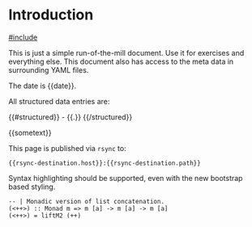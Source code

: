 # Introduction

[\#include](include/relative.md)

This is just a simple run-of-the-mill document. Use it for exercises and
everything else. This document also has access to the meta data in surrounding
YAML files.

The date is {{date}}.

All structured data entries are:

{{\#structured}} - {{.}} {{/structured}}

{{sometext}}

This page is published via `rsync` to:

    {{rsync-destination.host}}:{{rsync-destination.path}}

Syntax highlighting should be supported, even with the new bootstrap based
styling.

``` {.haskell}
-- | Monadic version of list concatenation.
(<++>) :: Monad m => m [a] -> m [a] -> m [a]
(<++>) = liftM2 (++)
```

